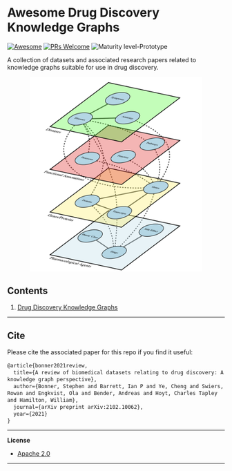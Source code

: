 # Awesome Drug Discovery Knowledge Graphs

[![Awesome](https://cdn.rawgit.com/sindresorhus/awesome/d7305f38d29fed78fa85652e3a63e154dd8e8829/media/badge.svg)](https://github.com/sindresorhus/awesome)
[![PRs Welcome](https://img.shields.io/badge/PRs-welcome-brightgreen.svg?style=flat-square)](http://makeapullrequest.com)
![Maturity level-Prototype](https://img.shields.io/badge/Maturity%20Level-Prototype-red)

A collection of datasets and associated research papers related to knowledge graphs suitable for use in drug discovery.

<p align="center">
  <img width="400" src="https://github.com/AstraZeneca/awesome-drug-discovery-knowledge-graphs/raw/master/kg-drug-discovery.png">
</p>

## Contents  

1. [Drug Discovery Knowledge Graphs](https://github.com/AstraZeneca/awesome-drug-discovery-knowledge-graphs/blob/master/chapters/drug_discovery_kgs.md)

--------------------------------------------------------------------------------

## Cite

Please cite the associated paper for this repo if you find it useful:

```
@article{bonner2021review,
  title={A review of biomedical datasets relating to drug discovery: A knowledge graph perspective},
  author={Bonner, Stephen and Barrett, Ian P and Ye, Cheng and Swiers, Rowan and Engkvist, Ola and Bender, Andreas and Hoyt, Charles Tapley and Hamilton, William},
  journal={arXiv preprint arXiv:2102.10062},
  year={2021}
}
```

--------------------------------------------------------------------------------

**License**

- [Apache 2.0](https://github.com/AstraZeneca/awesome-drug-discovery-knowledge-graphs/blob/master/LICENSE)
--------------------------------------------------------------------------------
